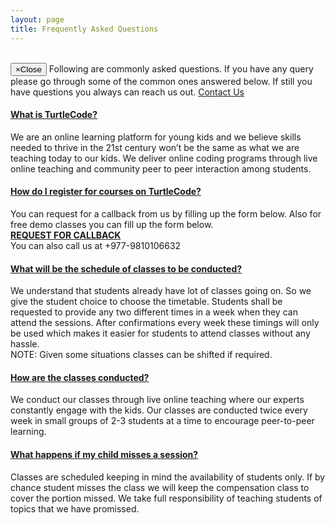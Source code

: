```yaml
---
layout: page
title: Frequently Asked Questions
---
```


<div class="container">
    <br>
    <div class="alert alert-warning alert-dismissible" role="alert">
        <button type="button" class="close" data-dismiss="alert"><span aria-hidden="true">&times;</span><span class="sr-only">Close</span></button>
        Following are commonly asked questions. If you have any query please go through some of the common ones answered below. If still you have questions you always can reach us out. <a href="{{ '/contacts' | prepend: site.baseurl }}">Contact Us</a> 
    </div>
</div>

<div class="container">
    <div class="faqs-section">
    <div class="panel-group" id="accordion">
        <div class="panel panel-default">
            <div class="panel-heading">
                <h4 class="panel-title">
                    <a class="accordion-toggle" data-toggle="collapse" data-parent="#accordion" href="#collapseOne">What is TurtleCode?</a>
                </h4>
            </div>
            <div id="collapseOne" class="panel-collapse collapse in">
                <div class="panel-body text-justify">
                    We are an online learning platform for young kids and we believe skills needed to thrive in the 21st century won’t be the same as what we are teaching today to our kids. We deliver online coding programs through live online teaching and community peer to peer interaction among students.
                </div>
            </div>
        </div>
        <div class="panel panel-default">
            <div class="panel-heading">
                <h4 class="panel-title">
                    <a class="accordion-toggle collapsed" data-toggle="collapse" data-parent="#accordion" href="#collapseTwo">How do I register for courses on TurtleCode?</a>
                </h4>
            </div>
            <div id="collapseTwo" class="panel-collapse collapse">
                <div class="panel-body text-justify">
                    You can request for a callback from us by filling up the form below. Also for free demo classes you can fill up the form below.
                    <br><a href="https://shorturl.at/rsz14"><strong>REQUEST FOR CALLBACK</strong></a>
                    <br>You can also call us at +977-9810106632
                </div>
            </div>
        </div>
        <div class="panel panel-default">
            <div class="panel-heading">
                <h4 class="panel-title">
                    <a class="accordion-toggle collapsed" data-toggle="collapse" data-parent="#accordion" href="#collapseThree">What will be the schedule of classes to be conducted?</a>
                </h4>
            </div>
            <div id="collapseThree" class="panel-collapse collapse">
                <div class="panel-body text-justify">
                    We understand that students already have lot of classes going on. So we give the student choice to choose the timetable. Students shall be requested to provide any two different times in a week when they can attend the sessions. After confirmations every week these timings will only be used which makes it easier for students to attend classes without any hassle. 
                    <br>NOTE: Given some situations classes can be shifted if required.
                </div>
            </div>
        </div>          
        <div class="panel panel-default">
            <div class="panel-heading">
                <h4 class="panel-title">
                    <a class="accordion-toggle collapsed" data-toggle="collapse" data-parent="#accordion" href="#collapseFour">How are the classes conducted?</a>
                </h4>
            </div>
            <div id="collapseFour" class="panel-collapse collapse">
                <div class="panel-body text-justify">
                    We conduct our classes through live online teaching where our experts constantly engage with the kids. Our classes are conducted twice every week in small groups of 2-3 students at a time to encourage peer-to-peer learning. 
                </div>
            </div>
        </div>
        <div class="panel panel-default">
            <div class="panel-heading">
                <h4 class="panel-title">
                    <a class="accordion-toggle collapsed" data-toggle="collapse" data-parent="#accordion" href="#collapseFive">What happens if my child misses a session?</a>
                </h4>
            </div>
            <div id="collapseFive" class="panel-collapse collapse">
                <div class="panel-body text-justify">
                    Classes are scheduled keeping in mind the availability of students only. If by chance student misses the class we will keep the compensation class to cover the portion missed. We take full responsibility of teaching students of topics that we have promissed.
                </div>
            </div>
        </div>
    </div>
    </div>
</div>